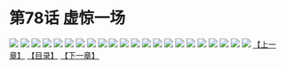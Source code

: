 # 第78话 虚惊一场
![](https://s2.baozimh.com/scomic/sanyanxiaotianlu-samanhua/0/77-5u0v/1.jpg)
![](https://s2.baozimh.com/scomic/sanyanxiaotianlu-samanhua/0/77-5u0v/2.jpg)
![](https://s2.baozimh.com/scomic/sanyanxiaotianlu-samanhua/0/77-5u0v/3.jpg)
![](https://s2.baozimh.com/scomic/sanyanxiaotianlu-samanhua/0/77-5u0v/4.jpg)
![](https://s2.baozimh.com/scomic/sanyanxiaotianlu-samanhua/0/77-5u0v/5.jpg)
![](https://s2.baozimh.com/scomic/sanyanxiaotianlu-samanhua/0/77-5u0v/6.jpg)
![](https://s2.baozimh.com/scomic/sanyanxiaotianlu-samanhua/0/77-5u0v/7.jpg)
![](https://s2.baozimh.com/scomic/sanyanxiaotianlu-samanhua/0/77-5u0v/8.jpg)
![](https://s2.baozimh.com/scomic/sanyanxiaotianlu-samanhua/0/77-5u0v/9.jpg)
![](https://s2.baozimh.com/scomic/sanyanxiaotianlu-samanhua/0/77-5u0v/10.jpg)
![](https://s2.baozimh.com/scomic/sanyanxiaotianlu-samanhua/0/77-5u0v/11.jpg)
![](https://s2.baozimh.com/scomic/sanyanxiaotianlu-samanhua/0/77-5u0v/12.jpg)
![](https://s2.baozimh.com/scomic/sanyanxiaotianlu-samanhua/0/77-5u0v/13.jpg)
![](https://s2.baozimh.com/scomic/sanyanxiaotianlu-samanhua/0/77-5u0v/14.jpg)
![](https://s2.baozimh.com/scomic/sanyanxiaotianlu-samanhua/0/77-5u0v/15.jpg)
![](https://s2.baozimh.com/scomic/sanyanxiaotianlu-samanhua/0/77-5u0v/16.jpg)
![](https://s2.baozimh.com/scomic/sanyanxiaotianlu-samanhua/0/77-5u0v/17.jpg)
![](https://s2.baozimh.com/scomic/sanyanxiaotianlu-samanhua/0/77-5u0v/18.jpg)
![](https://s2.baozimh.com/scomic/sanyanxiaotianlu-samanhua/0/77-5u0v/19.jpg)
![](https://s2.baozimh.com/scomic/sanyanxiaotianlu-samanhua/0/77-5u0v/20.jpg)
![](https://s2.baozimh.com/scomic/sanyanxiaotianlu-samanhua/0/77-5u0v/21.jpg)
![](https://s2.baozimh.com/scomic/sanyanxiaotianlu-samanhua/0/77-5u0v/22.jpg)
[【上一章】](./77.md)
[【目录】](./README.md)
[【下一章】](./79.md)
